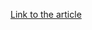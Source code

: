 [Link to the article](https://microsoft.com/security/blog/2021/01/28/zinc-attacks-against-security-researchers/)
